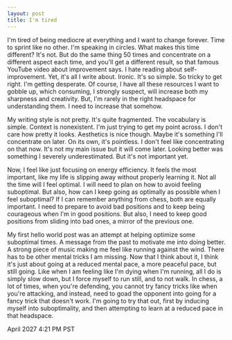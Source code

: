```yaml
---
layout: post
title: I'm tired
---
```


I'm tired of being mediocre at everything and I want to change forever. Time to sprint like no other. I'm speaking in circles. What makes this time different? It's not. But do the same thing 50 times and concentrate on a different aspect each time, and you'll get a different result, so that famous YouTube video about improvement says. I hate reading about self-improvement. Yet, it's all I write about. Ironic. It's so simple. So tricky to get right. I'm getting desperate. Of course, I have all these resources I want to gobble up, which consuming, I strongly suspect, will increase both my sharpness and creativity. But, I'm rarely in the right headspace for understanding them. I need to increase that somehow.

My writing style is not pretty. It's quite fragmented. The vocabulary is simple. Context is nonexistent. I'm just trying to get my point across. I don't care how pretty it looks. Aesthetics is nice though. Maybe it's something I'll concentrate on later. On its own, it's pointless. I don't feel like concentrating on that now. It's not my main issue but it will come later. Looking better was something I severely underestimated. But it's not important yet.

Now, I feel like just focusing on energy efficiency. It feels the most important, like my life is slipping away without properly learning it. Not all the time will I feel optimal. I will need to plan on how to avoid feeling suboptimal. But also, how can I keep going as optimally as possible when I feel suboptimal? If I can remember anything from chess, both are equally important. I need to prepare to avoid bad positions and to keep being courageous when I'm in good positions. But also, I need to keep good positions from sliding into bad ones, a mirror of the previous one.

My first hello world post was an attempt at helping optimize some suboptimal times. A message from the past to motivate me into doing better. A strong piece of music making me feel like running against the wind. There has to be other mental tricks I am missing. Now that I think about it, I think it's just about going at a reduced mental pace, a more peaceful pace, but still going. Like when I am feeling like I'm dying when I'm running, all I do is simply slow down, but I force myself to run still, and to not walk. In chess, a lot of times, when you're defending, you cannot try fancy tricks like when you're attacking, and instead, need to goad the opponent into going for a fancy trick that doesn't work. I'm going to try that out, first by inducing myself into suboptimality, and then attempting to learn at a reduced pace in that headspace.

April 2027 4:21 PM PST
